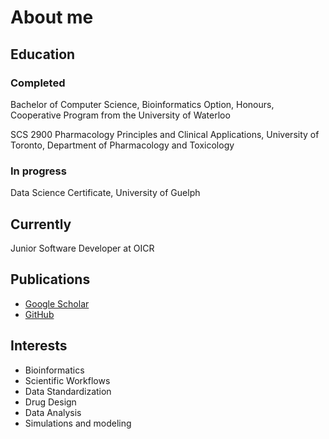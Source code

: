 # About me
## Education
### Completed
Bachelor of Computer Science, Bioinformatics Option, Honours, Cooperative Program from the University of Waterloo

SCS 2900 Pharmacology Principles and Clinical Applications, University of Toronto, Department of Pharmacology and Toxicology

### In progress
Data Science Certificate, University of Guelph

## Currently
Junior Software Developer at OICR

## Publications
* [Google Scholar](https://scholar.google.ca/citations?user=HeIP2F0AAAAJ&hl=en)
* [GitHub](https://github.com/agduncan94)

## Interests
- Bioinformatics
- Scientific Workflows
- Data Standardization
- Drug Design
- Data Analysis
- Simulations and modeling
